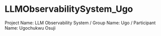 # LLMObservabilitySystem_Ugo
Project Name: LLM Observability System / Group Name: Ugo / Participant Name: Ugochukwu Osuji
